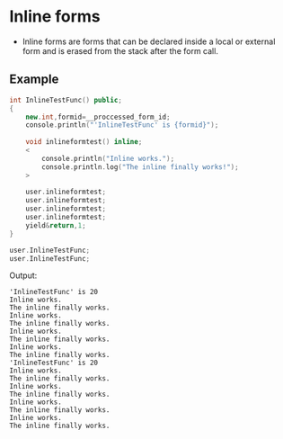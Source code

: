 # Inline forms

- Inline forms are forms that can be declared inside a local or external form and is erased from the stack after the form call.

## Example

```cpp
int InlineTestFunc() public;
{
	new.int,formid=__proccessed_form_id;
	console.println("'InlineTestFunc' is {formid}");
	
	void inlineformtest() inline;
	<
		console.println("Inline works.");
		console.println.log("The inline finally works!");
	>
	
	user.inlineformtest;
	user.inlineformtest;
	user.inlineformtest;
	user.inlineformtest;
	yield&return,1;
}

user.InlineTestFunc;
user.InlineTestFunc;
```

Output:

```
'InlineTestFunc' is 20
Inline works.
The inline finally works.
Inline works.
The inline finally works.
Inline works.
The inline finally works.
Inline works.
The inline finally works.
'InlineTestFunc' is 20
Inline works.
The inline finally works.
Inline works.
The inline finally works.
Inline works.
The inline finally works.
Inline works.
The inline finally works.
```